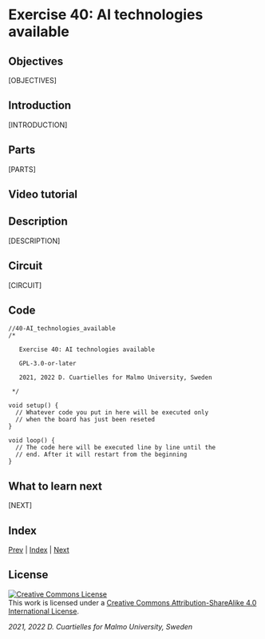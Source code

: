 # Exercise 40: AI technologies available

## Objectives

[OBJECTIVES]

## Introduction

[INTRODUCTION]

## Parts

[PARTS]

## Video tutorial



## Description

[DESCRIPTION]

## Circuit

[CIRCUIT]

## Code

```c_cpp
//40-AI_technologies_available
/*

   Exercise 40: AI technologies available

   GPL-3.0-or-later

   2021, 2022 D. Cuartielles for Malmo University, Sweden

 */

void setup() {
  // Whatever code you put in here will be executed only 
  // when the board has just been reseted
}

void loop() {
  // The code here will be executed line by line until the 
  // end. After it will restart from the beginning
}
```

## What to learn next

[NEXT]

## Index

[Prev](../39-AI_neural_networks_basics/39-AI_neural_networks_basics.md) |  [Index](../course_index.md) |  [Next](../41-AI_training_with_Jupyter_microphone/41-AI_training_with_Jupyter_microphone.md)

## License

<a rel="license" href="http://creativecommons.org/licenses/by-sa/4.0/"><img alt="Creative Commons License" style="border-width:0" src="https://i.creativecommons.org/l/by-sa/4.0/80x15.png" /></a><br />This work is licensed under a <a rel="license" href="http://creativecommons.org/licenses/by-sa/4.0/">Creative Commons Attribution-ShareAlike 4.0 International License</a>.

*2021, 2022 D. Cuartielles for Malmo University, Sweden*
